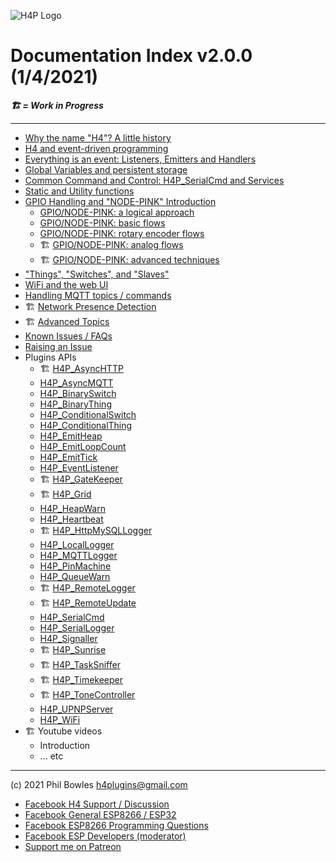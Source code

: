 ![H4P Logo](/assets/H4PLogo.png)

# Documentation Index v2.0.0 (1/4/2021)

***:building_construction: = Work in Progress***

---

* [Why the name "H4"? A little history](h4.md)
* [H4 and event-driven programming](https://github.com/philbowles/H4#why-do-i-need-it)
* [Everything is an event: Listeners, Emitters and Handlers](events.md)
* [Global Variables and persistent storage](globals.md)
* [Common Command and Control: H4P_SerialCmd and Services](ccc.md)
* [Static and Utility functions](statics.md)
* [GPIO Handling and "NODE-PINK" Introduction](nodepink.md)
  * [GPIO/NODE-PINK: a logical approach](logphys.md)
  * [GPIO/NODE-PINK: basic flows](basic.md)
  * [GPIO/NODE-PINK: rotary encoder flows](encoders.md)
  * :building_construction: [GPIO/NODE-PINK: analog flows](analog.md)
  * :building_construction: [GPIO/NODE-PINK: advanced techniques](nodepinkadv.md)
* ["Things", "Switches", and "Slaves"](things.md)
* [WiFi and the web UI](webui.md)
* [Handling MQTT topics / commands](mqcmds.md)
* :building_construction: [Network Presence Detection](docs/h4pd.md)
* :building_construction: [Advanced Topics](docs/advanced.md)
* [Known Issues / FAQs](docs/faq.md)
* [Raising an Issue](docs/issues.md)
* Plugins APIs
  * :building_construction: [H4P_AsyncHTTP](h4phttp.md)
  * [H4P_AsyncMQTT](h4pmqtt.md)
  * [H4P_BinarySwitch](swings.md)
  * [H4P_BinaryThing](swings.md)
  * [H4P_ConditionalSwitch](swings.md)
  * [H4P_ConditionalThing](swings.md)
  * [H4P_EmitHeap](heap.md)
  * [H4P_EmitLoopCount](loops.md)
  * [H4P_EmitTick](eq.md)
  * [H4P_EventListener](ears.md)
  * :building_construction: [H4P_GateKeeper](h4pgk.md)
  * :building_construction: [H4P_Grid](h4pgrid.md)
  * [H4P_HeapWarn](h4hw.md)
  * [H4P_Heartbeat](beat.md)
  * :building_construction: [H4P_HttpMySQLLogger](h4pxxxx.md)
  * [H4P_LocalLogger](llog.md)
  * [H4P_MQTTLogger](mlog.md)
  * [H4P_PinMachine](h4pxxxx.md)
  * [H4P_QueueWarn](h4qw.md)
  * :building_construction: [H4P_RemoteLogger](h4rl.md)
  * :building_construction: [H4P_RemoteUpdate](h4pxxxx.md)
  * [H4P_SerialCmd](h4p.md)
  * [H4P_SerialLogger](slog.md)
  * [H4P_Signaller](h4fc.md)
  * :building_construction: [H4P_Sunrise](h4pxxxx.md)
  * :building_construction: [H4P_TaskSniffer](h4pxxxx.md)
  * :building_construction: [H4P_Timekeeper](h4pxxxx.md)
  * :building_construction: [H4P_ToneController](h4pxxxx.md)
  * [H4P_UPNPServer](upnp.md)
  * [H4P_WiFi](h4pwifi.md)
* :building_construction: Youtube videos
  * Introduction
  * ... etc

---

(c) 2021 Phil Bowles h4plugins@gmail.com

* [Facebook H4  Support / Discussion](https://www.facebook.com/groups/444344099599131/)
* [Facebook General ESP8266 / ESP32](https://www.facebook.com/groups/2125820374390340/)
* [Facebook ESP8266 Programming Questions](https://www.facebook.com/groups/esp8266questions/)
* [Facebook ESP Developers (moderator)](https://www.facebook.com/groups/ESP8266/)
* [Support me on Patreon](https://patreon.com/esparto)